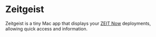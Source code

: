 # Zeitgeist
Zeitgeist is a tiny Mac app that displays your [ZEIT Now](https://zeit.co/home)
deployments, allowing quick access and information.
